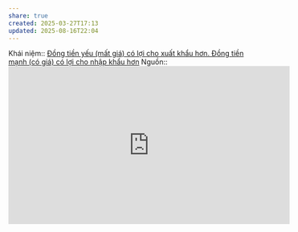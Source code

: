 ```yaml
---
share: true
created: 2025-03-27T17:13
updated: 2025-08-16T22:04
---
```

Khái niệm:: 
[Đồng tiền yếu (mất giá) có lợi cho xuất khẩu hơn. Đồng tiền mạnh (có giá) có lợi cho nhập khẩu hơn](../Ti%E1%BB%81n,%20v%C3%A0ng/%C4%90%E1%BB%93ng%20ti%E1%BB%81n%20y%E1%BA%BFu%20(m%E1%BA%A5t%20gi%C3%A1)%20c%C3%B3%20l%E1%BB%A3i%20cho%20xu%E1%BA%A5t%20kh%E1%BA%A9u%20h%C6%A1n.%20%C4%90%E1%BB%93ng%20ti%E1%BB%81n%20m%E1%BA%A1nh%20(c%C3%B3%20gi%C3%A1)%20c%C3%B3%20l%E1%BB%A3i%20cho%20nh%E1%BA%ADp%20kh%E1%BA%A9u%20h%C6%A1n.md)
Nguồn:: <iframe width="560" height="315" src="https://www.youtube.com/embed/6RNeUAsEPjU?si=Vdy2JjneAkS506aG" title="YouTube video player" frameborder="0" allow="accelerometer; autoplay; clipboard-write; encrypted-media; gyroscope; picture-in-picture; web-share" referrerpolicy="strict-origin-when-cross-origin" allowfullscreen></iframe>
